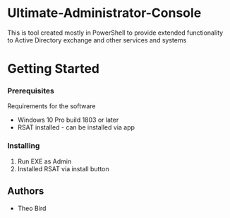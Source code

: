 # Ultimate-Administrator-Console
This is tool created mostly in PowerShell to provide extended functionality to Active Directory exchange and other services and systems



# Getting Started

### Prerequisites

Requirements for the software
- Windows 10 Pro build 1803 or later 
- RSAT installed - can be installed via app 

### Installing

1. Run EXE as Admin 
2. Installed RSAT via install button
    
## Authors

- Theo Bird 




